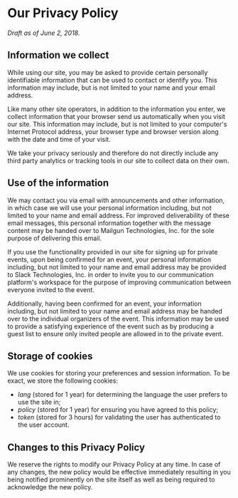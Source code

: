 # Our Privacy Policy

_Draft as of June 2, 2018._

## Information we collect

While using our site, you may be asked to provide certain personally identifiable information that can be used to contact or identify you. This information may include, but is not limited to your name and your email address.

Like many other site operators, in addition to the information you enter, we collect information that your browser send us automatically when you visit our site. This information may include, but is not limited to your computer's Internet Protocol address, your browser type and browser version along with the date and time of your visit.

We take your privacy seriously and therefore do not directly include any third party analytics or tracking tools in our site to collect data on their own.

## Use of the information

We may contact you via email with announcements and other information, in which case we will use your personal information including, but not limited to your name and email address. For improved deliverability of these email messages, this personal information together with the message content may be handed over to Mailgun Technologies, Inc. for the sole purpose of delivering this email.

If you use the functionality provided in our site for signing up for private events, upon being confirmed for an event, your personal information including, but not limited to your name and email address may be provided to Slack Technologies, Inc. in order to invite you to our communication platform's workspace for the purpose of improving communication between everyone invited to the event.

Additionally, having been confirmed for an event, your information including, but not limited to your name and email address may be handed over to the individual organizers of the event. This information may be used to provide a satisfying experience of the event such as by producing a guest list to ensure only invited people are allowed in to the private event.

## Storage of cookies

We use cookies for storing your preferences and session information. To be exact, we store the following cookies:

- *lang* (stored for 1 year) for determining the language the user prefers to use the site in;
- *policy* (stored for 1 year) for ensuring you have agreed to this policy;
- *token* (stored for 3 hours) for validating the user has authenticated to the user account.

## Changes to this Privacy Policy

We reserve the rights to modify our Privacy Policy at any time. In case of any changes, the new policy would be effective immediately resulting in you being notified prominently on the site itself as well as being required to acknowledge the new policy.
